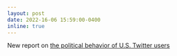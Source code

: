 ```yaml
---
layout: post
date: 2022-16-06 15:59:00-0400
inline: true
---
```


New report on [the political behavior of U.S. Twitter
users](https://www.pewresearch.org/politics/2022/06/16/politics-on-twitter-one-third-of-tweets-from-u-s-adults-are-political/)
